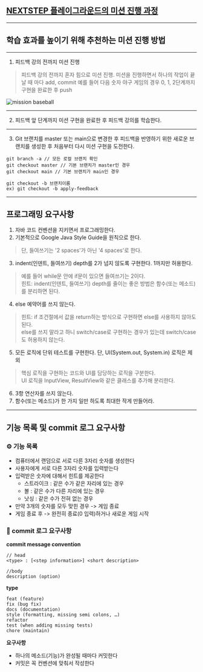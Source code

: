 ## [NEXTSTEP 플레이그라운드의 미션 진행 과정](https://github.com/next-step/nextstep-docs/blob/master/playground/README.md)

---
## 학습 효과를 높이기 위해 추천하는 미션 진행 방법

---
1. 피드백 강의 전까지 미션 진행 
> 피드백 강의 전까지 혼자 힘으로 미션 진행. 미션을 진행하면서 하나의 작업이 끝날 때 마다 add, commit
> 예를 들어 다음 숫자 야구 게임의 경우 0, 1, 2단계까지 구현을 완료한 후 push

![mission baseball](https://raw.githubusercontent.com/next-step/nextstep-docs/master/playground/images/mission_baseball.png)

---
2. 피드백 앞 단계까지 미션 구현을 완료한 후 피드백 강의를 학습한다.

---
3. Git 브랜치를 master 또는 main으로 변경한 후 피드백을 반영하기 위한 새로운 브랜치를 생성한 후 처음부터 다시 미션 구현을 도전한다.

```
git branch -a // 모든 로컬 브랜치 확인
git checkout master // 기본 브랜치가 master인 경우
git checkout main // 기본 브랜치가 main인 경우

git checkout -b 브랜치이름
ex) git checkout -b apply-feedback
```
---
## 프로그래밍 요구사항
1. 자바 코드 컨벤션을 지키면서 프로그래밍한다.
2. 기본적으로 Google Java Style Guide을 원칙으로 한다.
> 단, 들여쓰기는 '2 spaces'가 아닌 '4 spaces'로 한다.
3. indent(인덴트, 들여쓰기) depth를 2가 넘지 않도록 구현한다. 1까지만 허용한다.
> 예를 들어 while문 안에 if문이 있으면 들여쓰기는 2이다.  
> 힌트: indent(인덴트, 들여쓰기) depth를 줄이는 좋은 방법은 함수(또는 메소드)를 분리하면 된다.
4. else 예약어를 쓰지 않는다.
> 힌트: if 조건절에서 값을 return하는 방식으로 구현하면 else를 사용하지 않아도 된다.  
else를 쓰지 말라고 하니 switch/case로 구현하는 경우가 있는데 switch/case도 허용하지 않는다.
5. 모든 로직에 단위 테스트를 구현한다. 단, UI(System.out, System.in) 로직은 제외
> 핵심 로직을 구현하는 코드와 UI를 담당하는 로직을 구분한다.  
> UI 로직을 InputView, ResultView와 같은 클래스를 추가해 분리한다.
6. 3항 연산자를 쓰지 않는다.
7. 함수(또는 메소드)가 한 가지 일만 하도록 최대한 작게 만들어라.
---
## 기능 목록 및 commit 로그 요구사항
### ⚙️ 기능 목록 
- 컴퓨터에서 랜덤으로 서로 다른 3자리 숫자를 생성한다
- 사용자에게 서로 다른 3자리 숫자를 입력받는다
- 입력받은 숫자에 대해서 힌트를 제공한다
  - 스트라이크 : 같은 수가 같은 자리에 있는 경우
  - 볼 : 같은 수가 다른 자리에 있는 경우
  - 낫싱 : 같은 수가 전혀 없는 경우
- 만약 3개의 숫자를 모두 맞힌 경우 -> 게임 종료
- 게임 종료 후 -> 완전히 종료(0 입력)하거나 새로운 게임 시작

### 🚀 commit 로그 요구사항
**commit message convention** 
```성
// head
<type> : [<step information>] <short description>

//body
description (option)
```

**type**
```
feat (feature)
fix (bug fix)
docs (documentation)
style (formatting, missing semi colons, …)
refactor
test (when adding missing tests)
chore (maintain)
```

**요구사항**
- 하나의 메소드(기능)가 완성될 때마다 커밋한다
- 커밋은 꼭 컨벤션에 맞춰서 작성한다
